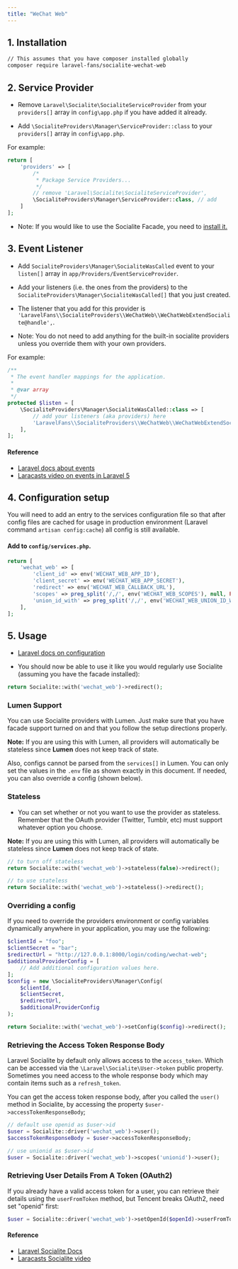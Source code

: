 ```yaml
---
title: "WeChat Web"
---
```


## 1. Installation

```bash
// This assumes that you have composer installed globally
composer require laravel-fans/socialite-wechat-web
```

## 2. Service Provider

* Remove `Laravel\Socialite\SocialiteServiceProvider` from your `providers[]` array in `config\app.php` if you have added it already.

* Add `\SocialiteProviders\Manager\ServiceProvider::class` to your `providers[]` array in `config\app.php`.

For example:

```php
return [
    'providers' => [
        /*
         * Package Service Providers...
         */
        // remove 'Laravel\Socialite\SocialiteServiceProvider',
        \SocialiteProviders\Manager\ServiceProvider::class, // add
    ]
];
```

* Note: If you would like to use the Socialite Facade, you need to [install it.](https://github.com/laravel/socialite)

## 3. Event Listener

* Add `SocialiteProviders\Manager\SocialiteWasCalled` event to your `listen[]` array  in `app/Providers/EventServiceProvider`.

* Add your listeners (i.e. the ones from the providers) to the `SocialiteProviders\Manager\SocialiteWasCalled[]` that you just created.

* The listener that you add for this provider is `'LaravelFans\\SocialiteProviders\\WeChatWeb\\WeChatWebExtendSocialite@handle',`.

* Note: You do not need to add anything for the built-in socialite providers unless you override them with your own providers.

For example:

```php
/**
 * The event handler mappings for the application.
 *
 * @var array
 */
protected $listen = [
    \SocialiteProviders\Manager\SocialiteWasCalled::class => [
        // add your listeners (aka providers) here
        'LaravelFans\\SocialiteProviders\\WeChatWeb\\WeChatWebExtendSocialite@handle',
    ],
];
```

#### Reference

* [Laravel docs about events](http://laravel.com/docs/events)
* [Laracasts video on events in Laravel 5](https://laracasts.com/lessons/laravel-5-events)

## 4. Configuration setup

You will need to add an entry to the services configuration file so that after config files are cached for usage in production environment (Laravel command `artisan config:cache`) all config is still available.

#### Add to `config/services.php`.

```php
return [
    'wechat_web' => [
        'client_id' => env('WECHAT_WEB_APP_ID'),
        'client_secret' => env('WECHAT_WEB_APP_SECRET'),
        'redirect' => env('WECHAT_WEB_CALLBACK_URL'),
        'scopes' => preg_split('/,/', env('WECHAT_WEB_SCOPES'), null, PREG_SPLIT_NO_EMPTY), // can not use explode, see vlucas/phpdotenv#175
        'union_id_with' => preg_split('/,/', env('WECHAT_WEB_UNION_ID_WITH'), null, PREG_SPLIT_NO_EMPTY),
    ],
];
```

## 5. Usage

* [Laravel docs on configuration](http://laravel.com/docs/master/configuration)

* You should now be able to use it like you would regularly use Socialite (assuming you have the facade installed):

```php
return Socialite::with('wechat_web')->redirect();
```

### Lumen Support

You can use Socialite providers with Lumen.  Just make sure that you have facade support turned on and that you follow the setup directions properly.

**Note:** If you are using this with Lumen, all providers will automatically be stateless since **Lumen** does not keep track of state.

Also, configs cannot be parsed from the `services[]` in Lumen.  You can only set the values in the `.env` file as shown exactly in this document.  If needed, you can
  also override a config (shown below).

### Stateless

* You can set whether or not you want to use the provider as stateless.  Remember that the OAuth provider (Twitter, Tumblr, etc) must support whatever option you choose.

**Note:** If you are using this with Lumen, all providers will automatically be stateless since **Lumen** does not keep track of state.

```php
// to turn off stateless
return Socialite::with('wechat_web')->stateless(false)->redirect();

// to use stateless
return Socialite::with('wechat_web')->stateless()->redirect();
```

### Overriding a config

If you need to override the providers environment or config variables dynamically anywhere in your application, you may use the following:

```php
$clientId = "foo";
$clientSecret = "bar";
$redirectUrl = "http://127.0.0.1:8000/login/coding/wechat-web";
$additionalProviderConfig = [
    // Add additional configuration values here.
];
$config = new \SocialiteProviders\Manager\Config(
    $clientId,
    $clientSecret,
    $redirectUrl,
    $additionalProviderConfig
);

return Socialite::with('wechat_web')->setConfig($config)->redirect();
```

### Retrieving the Access Token Response Body

Laravel Socialite by default only allows access to the `access_token`.  Which can be accessed
via the `\Laravel\Socialite\User->token` public property.  Sometimes you need access to the whole response body which
may contain items such as a `refresh_token`.

You can get the access token response body, after you called the `user()` method in Socialite, by accessing the property `$user->accessTokenResponseBody`;

```php
// default use openid as $user->id
$user = Socialite::driver('wechat_web')->user();
$accessTokenResponseBody = $user->accessTokenResponseBody;

// use unionid as $user->id
$user = Socialite::driver('wechat_web')->scopes('unionid')->user();
```

### Retrieving User Details From A Token (OAuth2)

If you already have a valid access token for a user, you can retrieve their details using the `userFromToken` method, but Tencent breaks OAuth2, need set "openid" first:

```php
$user = Socialite::driver('wechat_web')->setOpenId($openId)->userFromToken($token);
```

#### Reference

* [Laravel Socialite Docs](https://github.com/laravel/socialite)
* [Laracasts Socialite video](https://laracasts.com/series/whats-new-in-laravel-5/episodes/9)
